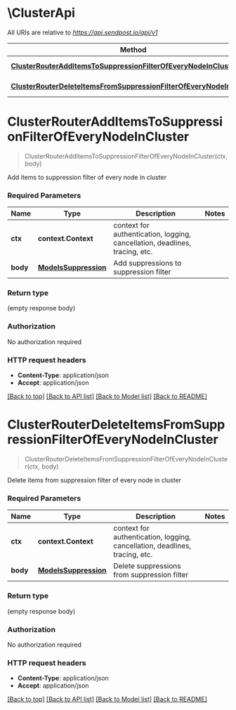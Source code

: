 # \ClusterApi

All URIs are relative to *https://api.sendpost.io/api/v1*

Method | HTTP request | Description
------------- | ------------- | -------------
[**ClusterRouterAddItemsToSuppressionFilterOfEveryNodeInCluster**](ClusterApi.md#ClusterRouterAddItemsToSuppressionFilterOfEveryNodeInCluster) | **Post** /cluster/suppression/filter | 
[**ClusterRouterDeleteItemsFromSuppressionFilterOfEveryNodeInCluster**](ClusterApi.md#ClusterRouterDeleteItemsFromSuppressionFilterOfEveryNodeInCluster) | **Delete** /cluster/suppression/filter | 


# **ClusterRouterAddItemsToSuppressionFilterOfEveryNodeInCluster**
> ClusterRouterAddItemsToSuppressionFilterOfEveryNodeInCluster(ctx, body)


Add items to suppression filter of every node in cluster

### Required Parameters

Name | Type | Description  | Notes
------------- | ------------- | ------------- | -------------
 **ctx** | **context.Context** | context for authentication, logging, cancellation, deadlines, tracing, etc.
  **body** | [**ModelsSuppression**](ModelsSuppression.md)| Add suppressions to suppression filter | 

### Return type

 (empty response body)

### Authorization

No authorization required

### HTTP request headers

 - **Content-Type**: application/json
 - **Accept**: application/json

[[Back to top]](#) [[Back to API list]](../README.md#documentation-for-api-endpoints) [[Back to Model list]](../README.md#documentation-for-models) [[Back to README]](../README.md)

# **ClusterRouterDeleteItemsFromSuppressionFilterOfEveryNodeInCluster**
> ClusterRouterDeleteItemsFromSuppressionFilterOfEveryNodeInCluster(ctx, body)


Delete items from suppression filter of every node in cluster

### Required Parameters

Name | Type | Description  | Notes
------------- | ------------- | ------------- | -------------
 **ctx** | **context.Context** | context for authentication, logging, cancellation, deadlines, tracing, etc.
  **body** | [**ModelsSuppression**](ModelsSuppression.md)| Delete suppressions from suppression filter | 

### Return type

 (empty response body)

### Authorization

No authorization required

### HTTP request headers

 - **Content-Type**: application/json
 - **Accept**: application/json

[[Back to top]](#) [[Back to API list]](../README.md#documentation-for-api-endpoints) [[Back to Model list]](../README.md#documentation-for-models) [[Back to README]](../README.md)

